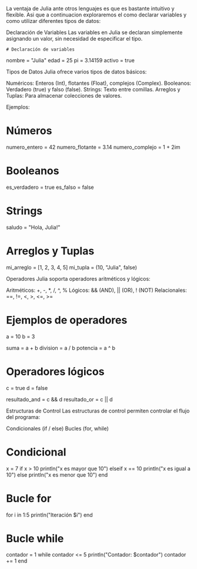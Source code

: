 La ventaja de Julia ante otros lenguajes es que es bastante intuitivo y flexible. Asi que a continuacion exploraremos
el como declarar variables y como utilizar diferentes tipos de datos: 

Declaración de Variables
Las variables en Julia se declaran simplemente asignando un valor, sin necesidad de especificar el tipo.

	# Declaración de variables
nombre = "Julia"
edad = 25
pi = 3.14159
activo = true

Tipos de Datos
Julia ofrece varios tipos de datos básicos:

Numéricos: Enteros (Int), flotantes (Float), complejos (Complex).
Booleanos: Verdadero (true) y falso (false).
Strings: Texto entre comillas.
Arreglos y Tuplas: Para almacenar colecciones de valores.

Ejemplos: 

# Números
numero_entero = 42
numero_flotante = 3.14
numero_complejo = 1 + 2im

# Booleanos
es_verdadero = true
es_falso = false

# Strings
saludo = "Hola, Julia!"

# Arreglos y Tuplas
mi_arreglo = [1, 2, 3, 4, 5]
mi_tupla = (10, "Julia", false)

Operadores
Julia soporta operadores aritméticos y lógicos:

Aritméticos: +, -, *, /, ^, %
Lógicos: && (AND), || (OR), ! (NOT)
Relacionales: ==, !=, <, >, <=, >=

# Ejemplos de operadores
a = 10
b = 3

suma = a + b
division = a / b
potencia = a ^ b

# Operadores lógicos
c = true
d = false

resultado_and = c && d
resultado_or = c || d

Estructuras de Control
Las estructuras de control permiten controlar el flujo del programa:

Condicionales (if / else)
Bucles (for, while)

# Condicional
x = 7
if x > 10
    println("x es mayor que 10")
elseif x == 10
    println("x es igual a 10")
else
    println("x es menor que 10")
end

# Bucle for
for i in 1:5
    println("Iteración $i")
end

# Bucle while
contador = 1
while contador <= 5
    println("Contador: $contador")
    contador += 1
end
